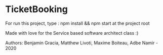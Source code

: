 # TicketBooking
For run this project, type :
npm install && npm start at the project root

Made with love for the Service based software architect class :)

Authors: Benjamin Gracia, Matthew Livoti, Maxime Boiteau, Adbe Namir - 2020
